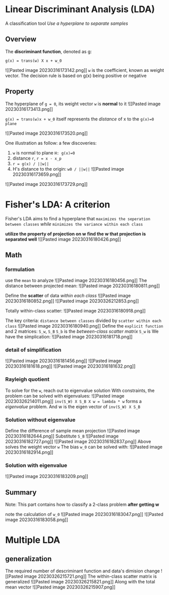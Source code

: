 # Linear Discriminant Analysis (LDA)
A classification tool
_Use a hyperplane to separate samples_
## Overview
The **discriminant function**, denoted as g:
```
g(x) = trans(w) X x + w_0
```
![[Pasted image 20230316173142.png]]
`w` is the coefficient, known as weight vector.
The decision rule is based on g(x) being positive or negative
## Property
The hyperplane of `g = 0`, its weight vector `w` is **normal** to it
![[Pasted image 20230316173413.png]]

`g(x) = trans(w)x + w_0` itself represents the _distance_ of x to the `g(x)=0 plane`

![[Pasted image 20230316173520.png]]

One illustration as follow:
a few discoveries:
1. `w` is normal to plane `H: g(x)=0`
2. distance `r`, `r = x - x_p`
3. `r = g(x) / ||w||`
4. H's distance to the origin: `w0 / ||w||`
![[Pasted image 20230316173659.png]]

![[Pasted image 20230316173729.png]]

# Fisher's LDA: A criterion
Fisher's LDA aims to find a hyperplane that `maximizes the seperation between classes`  _while_ `minimizes the variance within each class`

**utilize the property of projection on w**
**find the w that projection is separated well**
![[Pasted image 20230316180426.png]]
## Math
### formulation
use the `mean` to analyze
![[Pasted image 20230316180456.png]]
The distance between projected mean:
![[Pasted image 20230316180811.png]]

Define the **scatter** of data _within each class_
![[Pasted image 20230316180852.png]]
![[Pasted image 20230326212853.png]]

Totally within-class scatter:
![[Pasted image 20230316180918.png]]

The key criteria: 
`distance between classes` divided by `scatter within each class`
![[Pasted image 20230316180940.png]]
Define the `explicit function` and 2 matrices: `S_w`, `S_B`
`S_b` is the _between-class scatter matrix_
`S_w` is
We have the simplication:
![[Pasted image 20230316181718.png]]
### detail of simplification
![[Pasted image 20230316181456.png]]
![[Pasted image 20230316181618.png]]
![[Pasted image 20230316181632.png]]



### Rayleigh quotient
To solve for the `w`, reach out to eigenvalue solution
With constraints, the problem can be solved with eigenvalues:
![[Pasted image 20230326214011.png]]
`inv(S_W) X S_B X w = lambda * w` forms a _eigenvalue_ problem. And w is the eigen vector of `inv(S_W) X S_B`

### Solution without eigenvalue
Define the difference of sample mean projection
![[Pasted image 20230316182644.png]]
Substitute `S_B`
![[Pasted image 20230316182727.png]]
![[Pasted image 20230316182837.png]]
Above solves the weight vector `w`
The bias `w_0` can be solved with:
![[Pasted image 20230316182914.png]]
### Solution with eigenvalue
![[Pasted image 20230316183209.png]]

## Summary
Note: This part contains how to classify a 2-class problem **after getting w**

note the calculation of `w_0`
![[Pasted image 20230316183047.png]]
![[Pasted image 20230316183058.png]]



# Multiple LDA
## generalization
The required number of descriminant function and data's dimision change
![[Pasted image 20230326215721.png]]
The within-class scatter matrix is generalized
![[Pasted image 20230326215821.png]]
Along with the total mean vector
![[Pasted image 20230326215907.png]]
